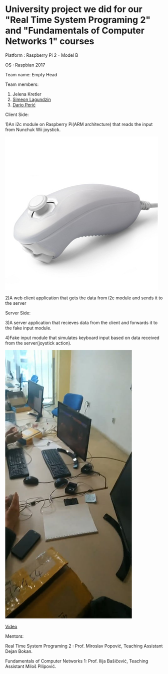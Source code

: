 # University project we did for our "Real Time System Programing 2" and "Fundamentals of Computer Networks 1" courses


Platform : Raspberry Pi 2 - Model B 

OS : Raspbian 2017

Team name: Empty Head

Team members:
1. Jelena Kretler
2. [Simeon Lagundzin](https://github.com/SimeonLag)
3. [Dario Perić](https://github.com/pericdario)

Client Side:

1)An i2c module on Raspberry Pi(ARM architecture) that reads the input from Nunchuk Wii joystick.

![Nunchuk](./images/nunchuk.jpg)

2)A web client application that gets the data from i2c module and sends it to the server

Server Side:

3)A server application that recieves data from the client and forwards it to the fake input module.

4)Fake input module that simulates keyboard input based on data received from the server(joystick action).

![Nunchuk](./images/finall.jpg)

[Video](https://www.youtube.com/watch?v=AKCKFFHNbZQ&feature=youtu.be)


Mentors:

Real Time System Programing 2 : Prof. Miroslav Popović, Teaching Assistant Dejan Bokan.

Fundamentals of Computer Networks 1: Prof. Ilija Bašičević, Teaching Assistant Miloš Pilipović.



